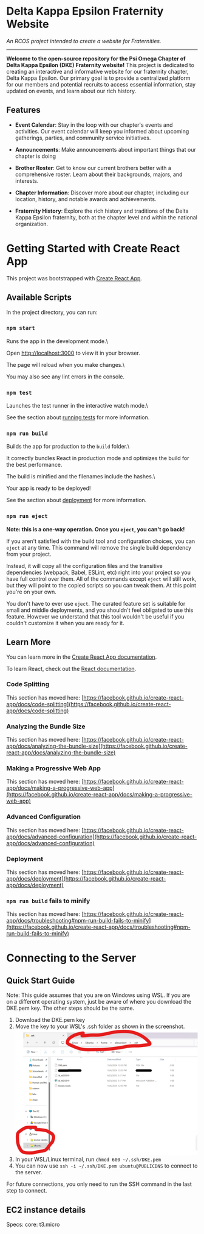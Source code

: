 

# Delta Kappa Epsilon Fraternity Website

  

_An RCOS project intended to create a website for Fraternities._

  

---

  

**Welcome to the open-source repository for the Psi Omega Chapter of Delta Kappa Epsilon (DKE) Fraternity website!** This project is dedicated to creating an interactive and informative website for our fraternity chapter, Delta Kappa Epsilon. Our primary goal is to provide a centralized platform for our members and potential recruits to access essential information, stay updated on events, and learn about our rich history.

  

## Features

  

- **Event Calendar**: Stay in the loop with our chapter's events and activities. Our event calendar will keep you informed about upcoming gatherings, parties, and community service initiatives.

  

- **Announcements**: Make announcements about important things that our chapter is doing  

  

- **Brother Roster**: Get to know our current brothers better with a comprehensive roster. Learn about their backgrounds, majors, and interests.

  

- **Chapter Information**: Discover more about our chapter, including our location, history, and notable awards and achievements.

  

- **Fraternity History**: Explore the rich history and traditions of the Delta Kappa Epsilon fraternity, both at the chapter level and within the national organization.

  

# Getting Started with Create React App

  

This project was bootstrapped with [Create React App](https://github.com/facebook/create-react-app).

  

## Available Scripts

  

In the project directory, you can run:

  

### `npm start`

  

Runs the app in the development mode.\

Open [http://localhost:3000](http://localhost:3000) to view it in your browser.

  

The page will reload when you make changes.\

You may also see any lint errors in the console.

  

### `npm test`

  

Launches the test runner in the interactive watch mode.\

See the section about [running tests](https://facebook.github.io/create-react-app/docs/running-tests) for more information.

  

### `npm run build`

  

Builds the app for production to the `build` folder.\

It correctly bundles React in production mode and optimizes the build for the best performance.

  

The build is minified and the filenames include the hashes.\

Your app is ready to be deployed!

  

See the section about [deployment](https://facebook.github.io/create-react-app/docs/deployment) for more information.

  

### `npm run eject`

  

**Note: this is a one-way operation. Once you `eject`, you can't go back!**

  

If you aren't satisfied with the build tool and configuration choices, you can `eject` at any time. This command will remove the single build dependency from your project.

  

Instead, it will copy all the configuration files and the transitive dependencies (webpack, Babel, ESLint, etc) right into your project so you have full control over them. All of the commands except `eject` will still work, but they will point to the copied scripts so you can tweak them. At this point you're on your own.

  

You don't have to ever use `eject`. The curated feature set is suitable for small and middle deployments, and you shouldn't feel obligated to use this feature. However we understand that this tool wouldn't be useful if you couldn't customize it when you are ready for it.

  

## Learn More

  

You can learn more in the [Create React App documentation](https://facebook.github.io/create-react-app/docs/getting-started).

  

To learn React, check out the [React documentation](https://reactjs.org/).

  

### Code Splitting

  

This section has moved here: [https://facebook.github.io/create-react-app/docs/code-splitting](https://facebook.github.io/create-react-app/docs/code-splitting)

  

### Analyzing the Bundle Size

  

This section has moved here: [https://facebook.github.io/create-react-app/docs/analyzing-the-bundle-size](https://facebook.github.io/create-react-app/docs/analyzing-the-bundle-size)

  

### Making a Progressive Web App

  

This section has moved here: [https://facebook.github.io/create-react-app/docs/making-a-progressive-web-app](https://facebook.github.io/create-react-app/docs/making-a-progressive-web-app)

  

### Advanced Configuration

  

This section has moved here: [https://facebook.github.io/create-react-app/docs/advanced-configuration](https://facebook.github.io/create-react-app/docs/advanced-configuration)

  

### Deployment

  

This section has moved here: [https://facebook.github.io/create-react-app/docs/deployment](https://facebook.github.io/create-react-app/docs/deployment)

  

### `npm run build` fails to minify

  

This section has moved here: [https://facebook.github.io/create-react-app/docs/troubleshooting#npm-run-build-fails-to-minify](https://facebook.github.io/create-react-app/docs/troubleshooting#npm-run-build-fails-to-minify)

# Connecting to the Server

## Quick Start Guide
Note: This guide assumes that you are on Windows using WSL. If you are on a different operating system, just be aware of where you download the DKE.pem key. The other steps should be the same.

1) Download the DKE.pem key
2) Move the key to your WSL's .ssh folder as shown in the screenshot. ![Make sure the image goes to Linux/Ubuntu/home/usr/.ssh](readme/ssh-image.png)
3) In your WSL/Linux terminal, run `chmod 600 ~/.ssh/DKE.pem`
4) You can now use `ssh -i ~/.ssh/DKE.pem ubuntu@PUBLICDNS` to connect to the server. 

For future connections, you only need to run the SSH command in the last step to connect.

## EC2 instance details
Specs:
core: t3.micro

